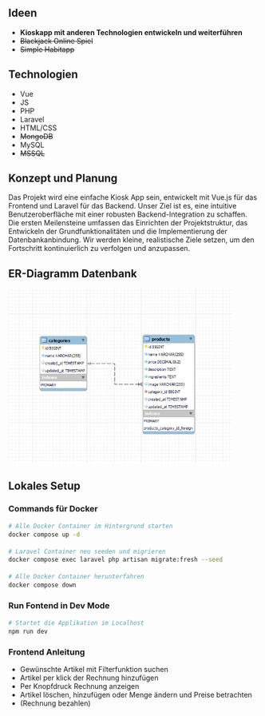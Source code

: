 ## Ideen

- **Kioskapp mit anderen Technologien entwickeln und weiterführen**
- ~~Blackjack Online Spiel~~
- ~~Simple Habitapp~~

## Technologien

- Vue
- JS
- PHP
- Laravel
- HTML/CSS
- ~~MongoDB~~
- MySQL
- ~~MSSQL~~

## Konzept und Planung

Das Projekt wird eine einfache Kiosk App sein, entwickelt mit Vue.js für das Frontend und Laravel für das Backend. Unser Ziel ist es, eine intuitive Benutzeroberfläche mit einer robusten Backend-Integration zu schaffen. Die ersten Meilensteine umfassen das Einrichten der Projektstruktur, das Entwickeln der Grundfunktionalitäten und die Implementierung der Datenbankanbindung. Wir werden kleine, realistische Ziele setzen, um den Fortschritt kontinuierlich zu verfolgen und anzupassen.

## ER-Diagramm Datenbank
<img src="./images/ERM.png" alt="ERM" height="350">


## Lokales Setup

### Commands für Docker

```bash
# Alle Docker Container im Hintergrund starten
docker compose up -d

# Laravel Container neu seeden und migrieren
docker compose exec laravel php artisan migrate:fresh --seed

# Alle Docker Container herunterfahren
docker compose down
```
 

### Run Fontend in Dev Mode

```bash
# Startet die Applikation im Localhost
npm run dev
```

### Frontend Anleitung

- Gewünschte Artikel mit Filterfunktion suchen 
- Artikel per klick der Rechnung hinzufügen
- Per Knopfdruck Rechnung anzeigen
- Artikel löschen, hinzufügen oder Menge ändern und Preise betrachten
- (Rechnung bezahlen)

